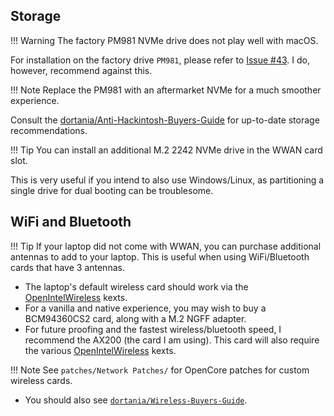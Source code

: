 ## Storage

!!! Warning
    The factory PM981 NVMe drive does not play well with macOS.

For installation on the factory drive `PM981`, please refer to [Issue #43](https://github.com/tylernguyen/x1c6-hackintosh/issues/43). I do, however, recommend against this. 


!!! Note
    Replace the PM981 with an aftermarket NVMe for a much smoother experience.

Consult the [dortania/Anti-Hackintosh-Buyers-Guide](https://dortania.github.io/Anti-Hackintosh-Buyers-Guide/Storage.html) for up-to-date storage recommendations.

!!! Tip
    You can install an additional M.2 2242 NVMe drive in the WWAN card slot.

This is very useful if you intend to also use Windows/Linux, as partitioning a single drive for dual booting can be troublesome.

## WiFi and Bluetooth

!!! Tip
    If your laptop did not come with WWAN, you can purchase additional antennas to add to your laptop. This is useful when using WiFi/Bluetooth cards that have 3 antennas.

- The laptop's default wireless card should work via the [OpenIntelWireless](https://github.com/OpenIntelWireless) kexts.
- For a vanilla and native experience, you may wish to buy a BCM94360CS2 card, along with a M.2 NGFF adapter. 
- For future proofing and the fastest wireless/bluetooth speed, I recommend the AX200 (the card I am using). This card will also require the various [OpenIntelWireless](https://github.com/OpenIntelWireless) kexts.

!!! Note
    See `patches/Network Patches/` for OpenCore patches for custom wireless cards.

- You should also see [`dortania/Wireless-Buyers-Guide`](https://dortania.github.io/Wireless-Buyers-Guide/).  